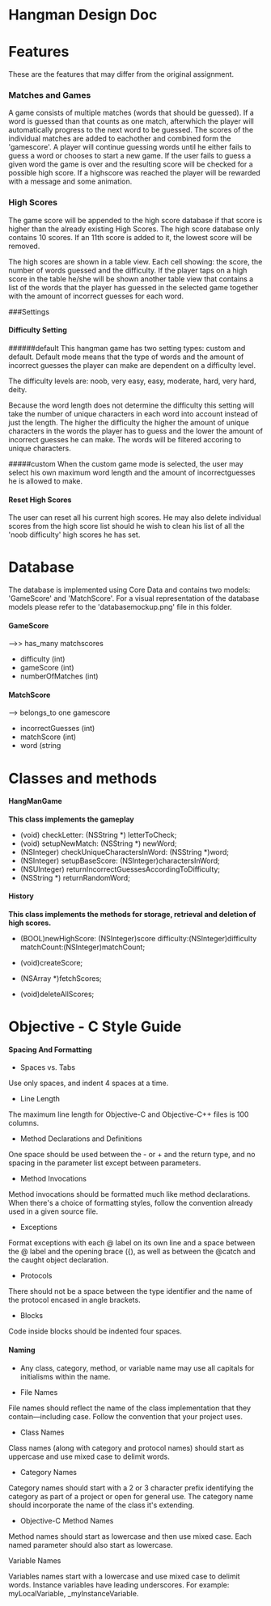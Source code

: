 Hangman Design Doc
===========


# Features 
These are the features that may differ from the original assignment.

### Matches and Games
A game consists of multiple matches (words that should be guessed). If a word is guessed than that counts as one match, afterwhich the player will automatically progress to the next word to be guessed. The scores of the individual matches are added to eachother and combined form the 'gamescore'. A player will continue guessing words until he either fails to guess a word or chooses to start a new game. If the user fails to guess a given word the game is over and the resulting score will be checked for a possible high score. If a highscore was reached the player will be rewarded with a message and some animation.

### High Scores
The game score will be appended to the high score database if that score is higher than the already existing High Scores.
The high score database only contains 10 scores. If an 11th score is added to it, the lowest score will be removed.

The high scores are shown in a table view. Each cell showing: the score, the number of words guessed and the difficulty. If the player taps on a high score in the table he/she will be shown another table view that contains a list of the words that the player has guessed in the selected game together with the amount of incorrect guesses for each word.

###Settings

#### Difficulty Setting

######default
This hangman game has two setting types: custom and default. Default mode means that the type of words and the amount of incorrect guesses the player can make are dependent on a difficulty level.

The difficulty levels are: noob, very easy, easy, moderate, hard, very hard, deity.

Because the word length does not determine the difficulty this setting will take the number of unique characters in each word into account instead of just the length.
The higher the difficulty the higher the amount of unique characters in the words the player has to guess and the lower the amount of incorrect guesses he can make.
The words will be filtered accoring to unique characters.

#####custom
When the custom game mode is selected, the user may select his own maximum word length and the amount of incorrectguesses he is allowed to make.

#### Reset High Scores
The user can reset all his current high scores. He may also delete individual scores from the high score list should he wish to clean his list of all the 'noob difficulty' high scores he has set.


Database
==========
The database is implemented using Core Data and contains two models: 'GameScore' and 'MatchScore'.
For a visual representation of the database models please refer to the 'databasemockup.png' file in this folder.

#### GameScore
-->> has_many matchscores

- difficulty  (int)
- gameScore     (int)
- numberOfMatches   (int)

#### MatchScore
--> belongs_to one gamescore

- incorrectGuesses (int)
- matchScore (int)
- word (string



Classes and methods
========

#### HangManGame
**This class implements the gameplay**

- (void) checkLetter: (NSString *) letterToCheck;
- (void) setupNewMatch: (NSString *) newWord;
- (NSInteger) checkUniqueCharactersInWord: (NSString *)word;
- (NSInteger) setupBaseScore: (NSInteger)charactersInWord;
- (NSUInteger) returnIncorrectGuessesAccordingToDifficulty;
- (NSString *) returnRandomWord;

#### History
**This class implements the methods for storage, retrieval and deletion of high scores.**

- (BOOL)newHighScore: (NSInteger)score
          difficulty:(NSInteger)difficulty
          matchCount:(NSInteger)matchCount;

- (void)createScore;
- (NSArray *)fetchScores;

- (void)deleteAllScores;


Objective - C Style Guide 
========

#### Spacing And Formatting

- Spaces vs. Tabs

Use only spaces, and indent 4 spaces at a time.

- Line Length

The maximum line length for Objective-C and Objective-C++ files is 100 columns.

- Method Declarations and Definitions

One space should be used between the - or + and the return type, and no spacing in the parameter list except between parameters.

- Method Invocations

Method invocations should be formatted much like method declarations. When there's a choice of formatting styles, follow the convention already used in a given source file.

- Exceptions

Format exceptions with each @ label on its own line and a space between the @ label and the opening brace ({), as well as between the @catch and the caught object declaration.

- Protocols

There should not be a space between the type identifier and the name of the protocol encased in angle brackets.

- Blocks

Code inside blocks should be indented four spaces.

#### Naming

- Any class, category, method, or variable name may use all capitals for initialisms within the name.


- File Names

File names should reflect the name of the class implementation that they contain—including case. Follow the convention that your project uses. 

- Class Names

Class names (along with category and protocol names) should start as uppercase and use mixed case to delimit words.

- Category Names

Category names should start with a 2 or 3 character prefix identifying the category as part of a project or open for general use. The category name should incorporate the name of the class it's extending.

- Objective-C Method Names

Method names should start as lowercase and then use mixed case. Each named parameter should also start as lowercase.

Variable Names

Variables names start with a lowercase and use mixed case to delimit words. Instance variables have leading underscores. For example: myLocalVariable, _myInstanceVariable.



